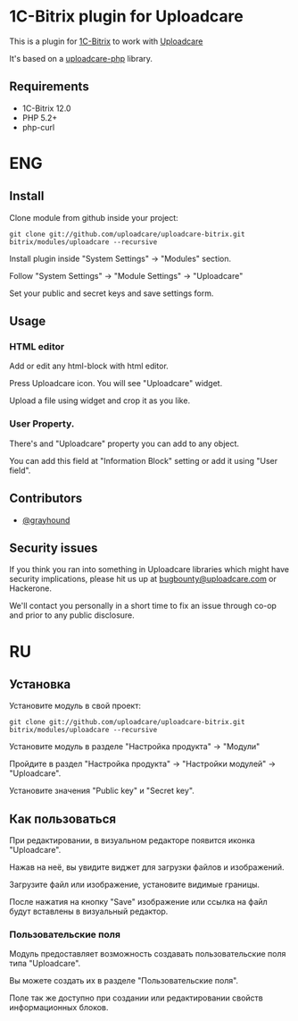 # 1C-Bitrix plugin for Uploadcare

This is a plugin for [1C-Bitrix][5] to work with [Uploadcare][1]

It's based on a [uploadcare-php][4] library.

## Requirements

- 1C-Bitrix 12.0
- PHP 5.2+
- php-curl

# ENG

## Install 

Clone module from github inside your project:

    git clone git://github.com/uploadcare/uploadcare-bitrix.git bitrix/modules/uploadcare --recursive

Install plugin inside "System Settings" -> "Modules" section.

Follow "System Settings" -> "Module Settings" -> "Uploadcare"

Set your public and secret keys and save settings form.

## Usage

### HTML editor

Add or edit any html-block with html editor.

Press Uploadcare icon. You will see "Uploadcare" widget.

Upload a file using widget and crop it as you like.

### User Property.

There's and "Uploadcare" property you can add to any object.

You can add this field at "Information Block" setting or add it using "User field".

## Contributors

- [@grayhound](https://github.com/grayhound)

## Security issues

If you think you ran into something in Uploadcare libraries
which might have security implications, please hit us up at
[bugbounty@uploadcare.com](mailto:bugbounty@uploadcare.com)
or Hackerone.

We'll contact you personally in a short time to fix an issue
through co-op and prior to any public disclosure.

# RU

## Установка

Установите модуль в свой проект: 

	git clone git://github.com/uploadcare/uploadcare-bitrix.git bitrix/modules/uploadcare --recursive
	
Установите модуль в разделе "Настройка продукта" -> "Модули"

Пройдите в раздел "Настройка продукта" -> "Настройки модулей" -> "Uploadcare".

Установите значения "Public key" и "Secret key".

## Как пользоваться

При редактировании, в визуальном редакторе появится иконка "Uploadcare".

Нажав на неё, вы увидите виджет для загрузки файлов и изображений.

Загрузите файл или изображение, установите видимые границы.

После нажатия на кнопку "Save" изображение или ссылка на файл будут вставлены 
в визуальный редактор.

### Пользовательские поля

Модуль предоставляет возможность создавать пользовательские поля типа "Uploadcare".

Вы можете создать их в разделе "Пользовательские поля".

Поле так же доступно при создании или редактировании свойств информационных блоков.

[1]: https://uploadcare.com/
[2]: https://uploadcare.com/documentation/reference/basic/cdn.html
[4]: https://github.com/uploadcare/uploadcare-php
[5]: http://www.1c-bitrix.ru/

